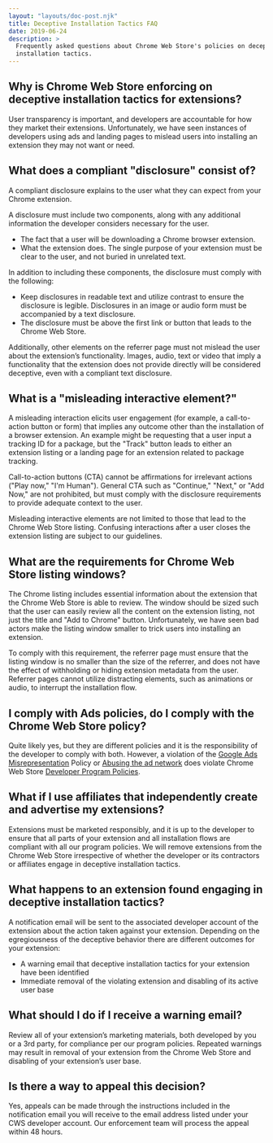 ```yaml
---
layout: "layouts/doc-post.njk"
title: Deceptive Installation Tactics FAQ
date: 2019-06-24
description: >
  Frequently asked questions about Chrome Web Store's policies on deceptive
  installation tactics.
---
```


## Why is Chrome Web Store enforcing on deceptive installation tactics for extensions?

User transparency is important, and developers are accountable for how they market their extensions.
Unfortunately, we have seen instances of developers using ads and landing pages to mislead users
into installing an extension they may not want or need.

## What does a compliant "disclosure" consist of?

A compliant disclosure explains to the user what they can expect from your Chrome extension.

A disclosure must include two components, along with any additional information the developer
considers necessary for the user.

- The fact that a user will be downloading a Chrome browser extension.
- What the extension does. The single purpose of your extension must be clear to the user, and not
  buried in unrelated text.

In addition to including these components, the disclosure must comply with the following:

- Keep disclosures in readable text and utilize contrast to ensure the disclosure is legible.
  Disclosures in an image or audio form must be accompanied by a text disclosure.
- The disclosure must be above the first link or button that leads to the Chrome Web Store.

Additionally, other elements on the referrer page must not mislead the user about the extension’s
functionality. Images, audio, text or video that imply a functionality that the extension does not
provide directly will be considered deceptive, even with a compliant text disclosure.

## What is a "misleading interactive element?"

A misleading interaction elicits user engagement (for example, a call-to-action button or form) that
implies any outcome other than the installation of a browser extension. An example might be
requesting that a user input a tracking ID for a package, but the "Track" button leads to either an
extension listing or a landing page for an extension related to package tracking.

Call-to-action buttons (CTA) cannot be affirmations for irrelevant actions ("Play now," "I'm
Human"). General CTA such as "Continue," "Next," or "Add Now," are not prohibited, but must comply
with the disclosure requirements to provide adequate context to the user.

Misleading interactive elements are not limited to those that lead to the Chrome Web Store listing.
Confusing interactions after a user closes the extension listing are subject to our guidelines.

## What are the requirements for Chrome Web Store listing windows?

The Chrome listing includes essential information about the extension that the Chrome Web Store is
able to review. The window should be sized such that the user can easily review all the content on
the extension listing, not just the title and "Add to Chrome" button. Unfortunately, we have seen
bad actors make the listing window smaller to trick users into installing an extension.

To comply with this requirement, the referrer page must ensure that the listing window is no smaller
than the size of the referrer, and does not have the effect of withholding or hiding extension
metadata from the user. Referrer pages cannot utilize distracting elements, such as animations or
audio, to interrupt the installation flow.

## I comply with Ads policies, do I comply with the Chrome Web Store policy?

Quite likely yes, but they are different policies and it is the responsibility of the developer to
comply with both. However, a violation of the [Google Ads Misrepresentation][1] Policy or [Abusing
the ad network][2] does violate Chrome Web Store [Developer Program Policies][3].

## What if I use affiliates that independently create and advertise my extensions?

Extensions must be marketed responsibly, and it is up to the developer to ensure that all parts of
your extension and all installation flows are compliant with all our program policies. We will
remove extensions from the Chrome Web Store irrespective of whether the developer or its contractors
or affiliates engage in deceptive installation tactics.

## What happens to an extension found engaging in deceptive installation tactics?

A notification email will be sent to the associated developer account of the extension about the
action taken against your extension. Depending on the egregiousness of the deceptive behavior there
are different outcomes for your extension:

- A warning email that deceptive installation tactics for your extension have been identified
- Immediate removal of the violating extension and disabling of its active user base

## What should I do if I receive a warning email?

Review all of your extension’s marketing materials, both developed by you or a 3rd party, for
compliance per our program policies. Repeated warnings may result in removal of your extension from
the Chrome Web Store and disabling of your extension’s user base.

## Is there a way to appeal this decision?

Yes, appeals can be made through the instructions included in the notification email you will
receive to the email address listed under your CWS developer account. Our enforcement team will
process the appeal within 48 hours.

[1]: https://support.google.com/adspolicy/answer/6020955
[2]: https://support.google.com/adspolicy/answer/6020954
[3]: /docs/webstore/program_policies/
